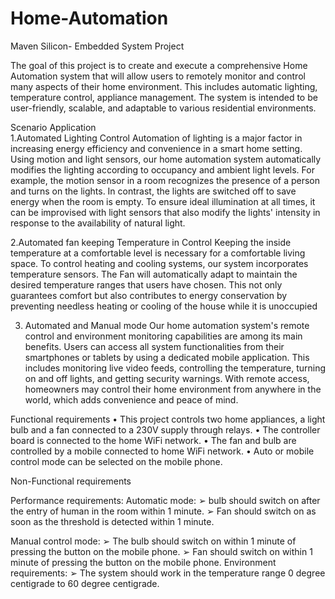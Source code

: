# Home-Automation
Maven Silicon- Embedded System Project

The goal of this project is to create and execute a comprehensive Home 
Automation system that will allow users to remotely monitor and control many 
aspects of their home environment. This includes automatic lighting, temperature 
control, appliance management. The system is intended to be user-friendly, 
scalable, and adaptable to various residential environments.

Scenario Application  
1.Automated Lighting Control 
Automation of lighting is a major factor in increasing energy efficiency and 
convenience in a smart home setting. Using motion and light sensors, our home 
automation system automatically modifies the lighting according to occupancy and 
ambient light levels. For example, the motion sensor in a room recognizes the 
presence of a person and turns on the lights. In contrast, the lights are switched off 
to save energy when the room is empty. To ensure ideal illumination at all times, it 
can be improvised with light sensors that also modify the lights' intensity in 
response to the availability of natural light. 
 
 
2.Automated fan keeping Temperature in Control 
Keeping the inside temperature at a comfortable level is necessary for a 
comfortable living space. To control heating and cooling systems, our system 
incorporates temperature sensors. The Fan will automatically adapt to maintain the 
desired temperature ranges that users have chosen. This not only guarantees 
comfort but also contributes to energy conservation by preventing needless heating 
or cooling of the house while it is unoccupied 
 
3. Automated and Manual mode 
Our home automation system's remote control and environment monitoring 
capabilities are among its main benefits. Users can access all system functionalities 
from their smartphones or tablets by using a dedicated mobile application. This 
includes monitoring live video feeds, controlling the temperature, turning on and 
off lights, and getting security warnings. With remote access, homeowners may 
control their home environment from anywhere in the world, which adds 
convenience and peace of mind. 
 
Functional requirements 
• This project controls two home appliances, a light bulb and a fan connected to a 
230V supply through relays. 
• The controller board is connected to the home WiFi network. 
• The fan and bulb are controlled by a mobile connected to home WiFi network. 
• Auto or mobile control mode can be selected on the mobile phone. 

Non-Functional requirements 

Performance requirements: 
    Automatic mode: 
➢ bulb should switch on after the entry of human in the room within 1 minute. 
➢ Fan should switch on as soon as the threshold is detected within 1 minute. 
  
 
 Manual control mode: 
➢ The bulb should switch on within 1 minute of pressing the button on the 
mobile phone. 
➢ Fan should switch on within 1 minute of pressing the button on the mobile 
phone. 
Environment requirements: 
➢ The system should work in the temperature range 0 degree centigrade to 60 
degree centigrade.

